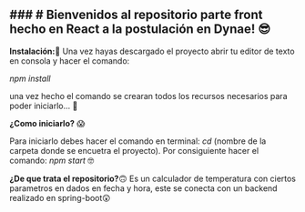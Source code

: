 ## ### # Bienvenidos al repositorio parte front  hecho en React a la postulación en Dynae! 😎

**Instalación:**🧐
Una vez hayas descargado el proyecto abrir tu editor de texto en consola y hacer el comando:

*npm install*

una vez hecho el comando se crearan todos los recursos necesarios para poder iniciarlo... 🤭

**¿Como iniciarlo?** 😱

Para iniciarlo debes hacer el comando en terminal:
*cd* (nombre de la carpeta donde se encuetra el proyecto).
Por consiguiente hacer el comando: 
*npm start*   🤓

**¿De que trata el repositorio?**🙃
Es un calculador de temperatura con ciertos parametros en dados en fecha y hora, este se conecta con un backend realizado en spring-boot😲